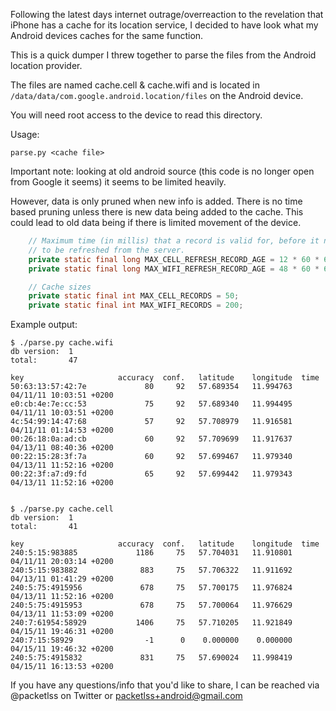 Following the latest days internet outrage/overreaction to the
revelation that iPhone has a cache for its location service, I decided
to have look what my Android devices caches for the same function.

This is a quick dumper I threw together to parse the files from the
Android location provider.

The files are named cache.cell & cache.wifi and is located in
`/data/data/com.google.android.location/files` on the Android device.

You will need root access to the device to read this directory.

Usage:
```console
parse.py <cache file>
```

Important note: looking at old android source (this code is no longer
open from Google it seems) it seems to be limited heavily.

However, data is only pruned when new info is added. There is no time
based pruning unless there is new data being added to the cache. This
could lead to old data being if there is limited movement of the
device.

```java
    // Maximum time (in millis) that a record is valid for, before it needs
    // to be refreshed from the server.
    private static final long MAX_CELL_REFRESH_RECORD_AGE = 12 * 60 * 60 * 1000; // 12 hours
    private static final long MAX_WIFI_REFRESH_RECORD_AGE = 48 * 60 * 60 * 1000; // 48 hours

    // Cache sizes
    private static final int MAX_CELL_RECORDS = 50;
    private static final int MAX_WIFI_RECORDS = 200;
```


Example output:

```console
$ ./parse.py cache.wifi 
db version:  1
total:       47

key                     accuracy  conf.   latitude    longitude  time
50:63:13:57:42:7e             80     92   57.689354   11.994763  04/11/11 10:03:51 +0200
e0:cb:4e:7e:cc:53             75     92   57.689340   11.994495  04/11/11 10:03:51 +0200
4c:54:99:14:47:68             57     92   57.708979   11.916581  04/11/11 01:14:53 +0200
00:26:18:0a:ad:cb             60     92   57.709699   11.917637  04/13/11 08:40:36 +0200
00:22:15:28:3f:7a             60     92   57.699467   11.979340  04/13/11 11:52:16 +0200
00:22:3f:a7:d9:fd             65     92   57.699442   11.979343  04/13/11 11:52:16 +0200


$ ./parse.py cache.cell 
db version:  1
total:       41

key                     accuracy  conf.   latitude    longitude  time
240:5:15:983885             1186     75   57.704031   11.910801  04/11/11 20:03:14 +0200
240:5:15:983882              883     75   57.706322   11.911692  04/13/11 01:41:29 +0200
240:5:75:4915956             678     75   57.700175   11.976824  04/13/11 11:52:16 +0200
240:5:75:4915953             678     75   57.700064   11.976629  04/13/11 11:53:09 +0200
240:7:61954:58929           1406     75   57.710205   11.921849  04/15/11 19:46:31 +0200
240:7:15:58929                -1      0    0.000000    0.000000  04/15/11 19:46:32 +0200
240:5:75:4915832             831     75   57.690024   11.998419  04/15/11 16:13:53 +0200
```

If you have any questions/info that you'd like to share, I can be
reached via @packetlss on Twitter or packetlss+android@gmail.com


  

